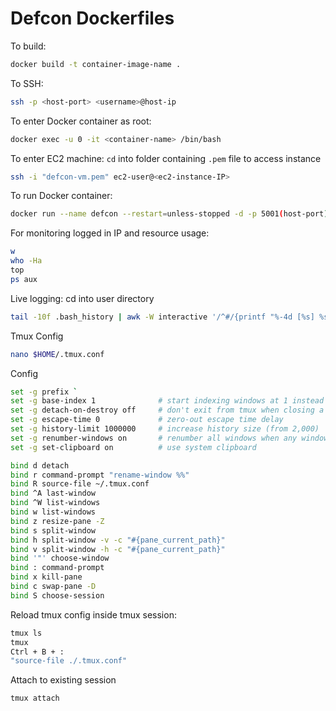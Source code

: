 # Defcon Dockerfiles

To build:

```bash
docker build -t container-image-name .
```

To SSH:
```bash
ssh -p <host-port> <username>@host-ip
```

To enter Docker container as root:
```bash
docker exec -u 0 -it <container-name> /bin/bash
```

To enter EC2 machine:
`cd` into folder containing `.pem` file to access instance
```bash
ssh -i "defcon-vm.pem" ec2-user@<ec2-instance-IP>
```

To run Docker container:
```bash
docker run --name defcon --restart=unless-stopped -d -p 5001(host-port):22(container-port) public.ecr.aws/m3r2m1y9/defcondev-server:latest(image name)
```

For monitoring logged in IP and resource usage:
```bash
w
who -Ha
top
ps aux
```

Live logging:
cd into user directory
```bash
tail -10f .bash_history | awk -W interactive '/^#/{printf "%-4d [%s] %s ", ++n, strftime("%F %T", substr($0, 2)), ENVIRON["PWD"];next}; 1'
```

Tmux Config

```bash
nano $HOME/.tmux.conf
```
Config
```bash
set -g prefix `
set -g base-index 1              # start indexing windows at 1 instead of 0
set -g detach-on-destroy off     # don't exit from tmux when closing a session
set -g escape-time 0             # zero-out escape time delay
set -g history-limit 1000000     # increase history size (from 2,000)
set -g renumber-windows on       # renumber all windows when any window is closed
set -g set-clipboard on          # use system clipboard

bind d detach
bind r command-prompt "rename-window %%"
bind R source-file ~/.tmux.conf
bind ^A last-window
bind ^W list-windows
bind w list-windows
bind z resize-pane -Z
bind s split-window
bind h split-window -v -c "#{pane_current_path}"
bind v split-window -h -c "#{pane_current_path}"
bind '"' choose-window
bind : command-prompt
bind x kill-pane
bind c swap-pane -D
bind S choose-session
```

Reload tmux config inside tmux session:
```bash
tmux ls
tmux
Ctrl + B + :
"source-file ./.tmux.conf"
```

Attach to existing session
```bash
tmux attach
```
